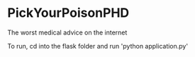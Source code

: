 # PickYourPoisonPHD
The worst medical advice on the internet

To run, cd into the flask folder and run 'python application.py'
